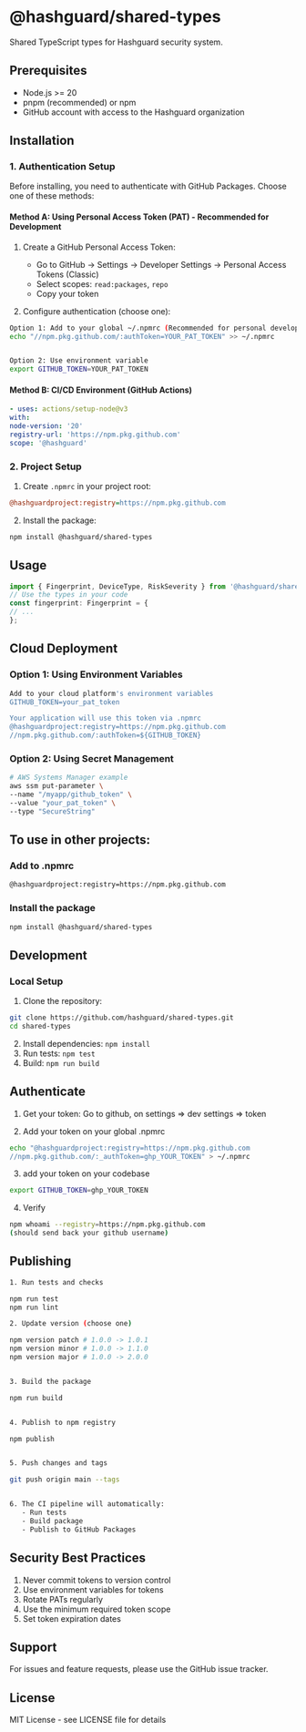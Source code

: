 # @hashguard/shared-types

Shared TypeScript types for Hashguard security system.


## Prerequisites

- Node.js >= 20
- pnpm (recommended) or npm
- GitHub account with access to the Hashguard organization


## Installation

### 1. Authentication Setup

Before installing, you need to authenticate with GitHub Packages. Choose one of these methods:

#### Method A: Using Personal Access Token (PAT) - Recommended for Development

1. Create a GitHub Personal Access Token:
   - Go to GitHub → Settings → Developer Settings → Personal Access Tokens (Classic)
   - Select scopes: `read:packages`, `repo`
   - Copy your token

2. Configure authentication (choose one):
```bash
Option 1: Add to your global ~/.npmrc (Recommended for personal development)
echo "//npm.pkg.github.com/:authToken=YOUR_PAT_TOKEN" >> ~/.npmrc


Option 2: Use environment variable
export GITHUB_TOKEN=YOUR_PAT_TOKEN
```

#### Method B: CI/CD Environment (GitHub Actions)

```yaml
- uses: actions/setup-node@v3
with:
node-version: '20'
registry-url: 'https://npm.pkg.github.com'
scope: '@hashguard'
```

### 2. Project Setup

1. Create `.npmrc` in your project root:
```ini
@hashguardproject:registry=https://npm.pkg.github.com
```


2. Install the package:
```bash
npm install @hashguard/shared-types
```

## Usage

```typescript
import { Fingerprint, DeviceType, RiskSeverity } from '@hashguard/shared-types';
// Use the types in your code
const fingerprint: Fingerprint = {
// ...
};
```

## Cloud Deployment

### Option 1: Using Environment Variables
```bash
Add to your cloud platform's environment variables
GITHUB_TOKEN=your_pat_token

Your application will use this token via .npmrc
@hashguardproject:registry=https://npm.pkg.github.com
//npm.pkg.github.com/:authToken=${GITHUB_TOKEN}
```
### Option 2: Using Secret Management
```bash
# AWS Systems Manager example
aws ssm put-parameter \
--name "/myapp/github_token" \
--value "your_pat_token" \
--type "SecureString"
```

## To use in other projects:

### Add to .npmrc
```bash
@hashguardproject:registry=https://npm.pkg.github.com
```

### Install the package
```bash
npm install @hashguard/shared-types
```

## Development

### Local Setup

1. Clone the repository:
```bash
git clone https://github.com/hashguard/shared-types.git
cd shared-types
```

2. Install dependencies: `npm install`
3. Run tests: `npm test`
4. Build: `npm run build`


## Authenticate

1. Get your token:
Go to github, on settings => dev settings => token

2. Add your token on your global .npmrc
```bash
echo "@hashguardproject:registry=https://npm.pkg.github.com 
//npm.pkg.github.com/:_authToken=ghp_YOUR_TOKEN" > ~/.npmrc
```
3. add your token on your codebase
```bash
export GITHUB_TOKEN=ghp_YOUR_TOKEN
```

4. Verify
```bash
npm whoami --registry=https://npm.pkg.github.com
(should send back your github username)
```

## Publishing

```bash
1. Run tests and checks

npm run test
npm run lint

2. Update version (choose one)

npm version patch # 1.0.0 -> 1.0.1
npm version minor # 1.0.0 -> 1.1.0
npm version major # 1.0.0 -> 2.0.0


3. Build the package

npm run build


4. Publish to npm registry

npm publish


5. Push changes and tags

git push origin main --tags


6. The CI pipeline will automatically:
   - Run tests
   - Build package
   - Publish to GitHub Packages
```

## Security Best Practices

1. Never commit tokens to version control
2. Use environment variables for tokens
3. Rotate PATs regularly
4. Use the minimum required token scope
5. Set token expiration dates

## Support

For issues and feature requests, please use the GitHub issue tracker.

## License

MIT License - see LICENSE file for details
